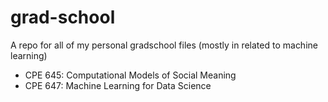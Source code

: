 # grad-school
A repo for all of my personal gradschool files (mostly in related to machine learning)

* CPE 645: Computational Models of Social Meaning
* CPE 647: Machine Learning for Data Science
